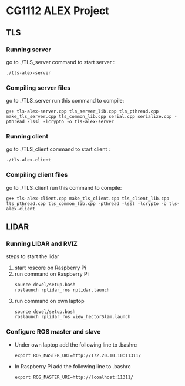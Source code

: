 # CG1112 ALEX Project

## TLS

### Running server
go to ./TLS_server
command to start server :
```
./tls-alex-server
```

### Compiling server files
go to ./TLS_server
run this command to compile:
```
g++ tls-alex-server.cpp tls_server_lib.cpp tls_pthread.cpp make_tls_server.cpp tls_common_lib.cpp serial.cpp serialize.cpp -pthread -lssl -lcrypto -o tls-alex-server

```

### Running client
go to ./TLS_client
command to start client :
```
./tls-alex-client
```

### Compiling client files
go to ./TLS_client
run this command to compile:
```
g++ tls-alex-client.cpp make_tls_client.cpp tls_client_lib.cpp tls_pthread.cpp tls_common_lib.cpp -pthread -lssl -lcrypto -o tls-alex-client

```

## LIDAR

### Running LIDAR and RVIZ

steps to start the lidar
1. start roscore on Raspberry Pi
2. run command on Raspberry Pi
   ```
   source devel/setup.bash
   roslaunch rplidar_ros rplidar.launch
   ```
3. run command on own laptop
   ```
   source devel/setup.bash
   roslaunch rplidar_ros view_hectorSlam.launch
   ```

### Configure ROS master and slave

* Under own laptop
  add the following line to .bashrc
  ```
  export ROS_MASTER_URI=http://172.20.10.10:11311/
  ```
* In Raspberry Pi
  add the following line to .bashrc
  ```
  export ROS_MASTER_URI=http://lcoalhost:11311/
  ```











